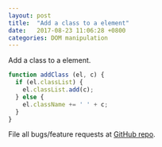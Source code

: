```yaml
---
layout: post
title:  "Add a class to a element"
date:   2017-08-23 11:06:28 +0800
categories: DOM manipulation
---
```

Add a class to a element.

```javascript
function addClass (el, c) {
  if (el.classList) {
    el.classList.add(c);
  } else {
    el.className += ' ' + c;
  }
}
```

File all bugs/feature requests at [GitHub repo][nativejsissexy-gh].

[nativejsissexy-gh]:   https://github.com/dabeng/native-js-is-sexy
